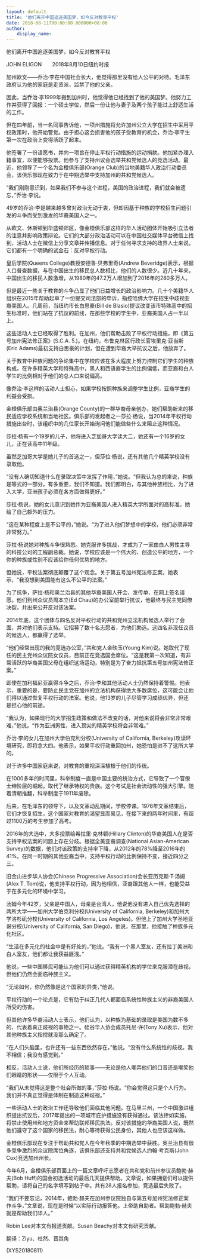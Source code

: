 ```yaml
---
layout: default
title: '他们离开中国追逐美国梦，如今反对教育平权'
date: 2018-08-11T00:00:00.000000+08:00
author:
    display_name: 
---
```


他们离开中国追逐美国梦，如今反对教育平权

JOHN ELIGON　　2018年8月10日纽约时报

加州欧文——乔治·李在中国社会长大，他觉得那里没有给人公平的对待。毛泽东政府认为他的家庭是走资派，监禁了他的父亲。

因此，当乔治·李1999年搬到加州时，他觉得他已经找到了他的美国梦。他努力工作并获得了回报：一个硕士学位，然后一份让他与妻子及两个孩子能过上舒适生活的工作。

但在四年前，当一名同事告诉他，一项州措施将允许加州公立大学在招生中采用平权政策时，他开始警觉。由于担心这会损害他的孩子受教育的机会，乔治·李平生第一次在政治上变得活跃了起来。

他签署了一份请愿书，并向一项旨在停止平权行动措施的运动捐款。他加紧办理入籍事宜，以便能够投票。他参与了支持州议会选举共和党候选人的竞选活动。最近，他领导了一个名为金橙俱乐部(Orange Club)的当地美籍华人政治行动委员会，该俱乐部现在致力于在中期选举中支持加州的共和党候选人。

“我们刚刚意识到，如果我们不参与这个进程，美国的政治进程，我们就会被遗忘，”乔治·李说。

49岁的乔治·李是越来越多曾对政治无动于衷，但却因基于种族的学校招生问题引发的斗争而受到激发的华裔美国人之一。

从欧文、休斯顿到华盛顿郊区，像金橙俱乐部这样的华人活动团体开始吸引立法者的注意并影响政策辩论。它们的大部分政治活动可以在中国社交媒体平台微信上找到，活动人士在微信上分享文章并传播信息。对于任何寻求支持的政界人士来说，它们都有一个明确的试金石：反对平权行动。

皇后学院(Queens College)教授安德鲁·贝弗里奇(Andrew Beveridge)表示，根据人口普查数据，与在中国出生的移民总人数相比，他们的人数很少。近几十年来，中国出生的移民人数激增，从1980年的47.2万人增加到了2016年的280多万人。

但是最近一些关于教育的斗争凸显了他们日益增长的政治影响力。几十个美籍华人组织在2015年帮助起草了一份提交司法部的申诉，指控哈佛大学在招生中歧视亚裔美国人。几周前，当纽约市长白思豪(Bill de Blasio)提议改变该市特殊高中的招生标准时，他们站在了抗议的前线，在那些学校的学生中，亚裔美国人占一半以上。

这些活动人士已经取得了胜利。在加州，他们帮助击败了平权行动措施，即《第五号加州宪法修正案》(S.C.A. 5.)。在纽约，布鲁克林区行政长官埃里克·亚当斯(Eric Adams)最初支持白思豪的计划，但在遭到华裔大举抗议之后，他放弃了。

关于教育中种族问题的争论集中在学校应该在多大程度上努力控制它们学生的种族构成。在许多精英大学和特殊高中，黑人和西语裔学生的比例偏低，而亚裔和白人学生的比例相对于他们的总人口来说偏高。

像乔治·李这样的活动人士担心，如果学校按照种族来调整学生比例，亚裔学生的利益会受损。

金橙俱乐部由奥兰治县(Orange County)的一群华裔母亲创办，她们帮助新来的移民适应学校系统和当地社区。俱乐部的发起者之一莎拉·杨说，当2014年平权行动措施出台时，该组织中的几位家长开始询问他们能做些什么来阻止这种情况。

莎拉·杨有一个19岁的儿子，他将进入芝加哥大学读大二，她还有一个16岁的女儿，正在读高中11年级。

虽然芝加哥大学是她儿子的首选之一，但莎拉·杨说，还有其他几个精英学校没有录取他。

“没有人确切知道什么在录取决策中发挥了作用，”她说。“但我认为总的来说，种族是等式的一部分。有多重要，我们不知道。我们都明白，与其他种族相比，为了进入大学，亚洲孩子必须在各方面做得更好。”

莎拉·杨说，她的女儿意识到她作为亚裔美国人进入精英大学所面对的高标准，她给了自己额外的压力。

“这在某种程度上是不公平的，”她说。“为了进入他们梦想中的学校，他们必须非常非常努力。”

莎拉·杨说她对种族斗争很熟悉。她克服许多挑战，才成为了一家由白人男性主导的科技公司的工程副总裁。她说，学校应该是一个伟大的、创造公平的地方，一个你的种族或性别不应该给你任何优势的地方。

但她说，平权法案彻底颠覆了这个观念。关于第五号加州宪法修正案，她表示，“我没想到美国能有这么不公平的法案。”

为了抗争，萨拉·杨和奥兰治县的其他华裔美国人开会、发传单、在网上签名请愿。他们到州众议员周本立(Ed Chau)的办公室前举行抗议，他最终与民主党同僚决裂，并出来公开反对该法案。

2014年底，这个团体与四名反对平权行动的共和党州立法机构候选人举行了会面，并对他们表示支持。它招募了数十名志愿者，为他们助选。这四名非现任议员的候选人，都赢得了选举。

“他们经常出现的我的竞选办公室，”共和党人金映玉(Young Kim)说。她取代了现任的民主党州众议院女议员，目前正在竞选国会席位。“这是我第一次知道，有非常活跃的华裔美国父母在组织这场运动，特别是为了奋力抵抗第五号加州宪法修正案。”

即使在加利福尼亚赢得斗争之后，乔治·李和其他活动人士仍然保持着警惕。他表示，重要的是，要防止民主党在加州的立法机构获得绝大多数席位，这可能会让他们得以通过恢复平权行动的法案。他说，他13岁的儿子尽管学习成绩优异，但还是担心他的前途。

“我认为，如果现行的大学招生政策和做法不改变的话，对他来说将会非常非常艰难，”他说。“作为亚洲男性，进入顶尖的精英学校将会非常难。”

乔治·李的女儿在加州大学伯克利分校(University of California, Berkeley)攻读环境研究，即将念大四。他表示，如果平权行动重回加州，她恐怕是进不了这所大学的。

对于许多中国家庭来说，对教育的重视深深植根于他们的传统。

在1000多年的时间里，科举制度一直是中国主要的统治方式，它导致了一个官僚士绅阶层的崛起，取代了继承特权的贵族。这个考试是社会流动性的强大引擎。随着清朝推翻，科举制度于1911年废除。

后来，在毛泽东的领导下，以及文革动乱期间，学校停课。1976年文革结束后，它们才恢复招生，这个国家对教育的渴望显而易见，在接下来的两年时间里，有超过1100万的考生参加了高考。

2016年的大选中，大多投票给希拉里·克林顿(Hillary Clinton)的华裔美国人在是否支持平权法案的问题上存在分歧。根据全美亚裔调查(National Asian-American Survey)的数据，他们对该政策的支持率下降，从2012年的78%降至2016年的41%。在同一时期的其他亚裔当中，支持平权行动的比例保持不变，接近四分之三。

旧金山进步华人协会(Chinese Progressive Association)会长亚历克斯·T·汤姆(Alex T. Tom)说，他支持平权行动，因为他相信，亚裔跟其他人一样，也能受益于在多元化的环境中学习。

汤姆今年42岁，父亲是中国人，母亲是台湾人，他说他没有进入自己优先选择的两所大学——加州大学伯克利分校(University of California, Berkeley)和加州大学洛杉矶分校(University of California, Los Angeles)。但他上了加州大学圣地亚哥分校(University of California, San Diego)，他说，在那里，他接触了种族多元化社区。

“生活在多元化的社会中是有好处的，”他说。“我有一个黑人室友，还有拉丁美洲和白人室友，他们都让我获益匪浅。”

他说，一些中国移民可能认为他们可以通过获得精英机构的学位来克服潜在歧视，但他们仍然会面临种族主义。

“无论如何，你仍然像是这个国家的异类，”他说。

平权行动的一个论点是，它有助于纠正几代人都面临系统性种族主义的非裔美国人所受的伤害。

但其他许多华裔活动人士表示，他们认为，以种族为基础的录取是美国为数不多的、代表着真正歧视的事物之一。硅谷华人协会成员托尼·许(Tony Xu)表示，他对其他种族主义指控就没那么确定了。

“在人们头脑里，也许还有一些东西依然存在，”他说。“没有什么系统性的歧视。我不相信；我没有感觉到。”

相反，活动人士说，他们所经历的琐事——无论是他人嘲弄他们的口音还是嘲笑他们眼睛的形状——仅限于个人互动。

“我们从未觉得这是整个社会所做的事，”莎拉·杨说。“你会觉得这只是个人行为。我们并不真正觉得是体制在制造这种歧视。”

一些活动人士的政治工作还导致他们面临其他问题。在马里兰州，一个中国激进组织提出抗议后，2017年提出的一项城市庇护措施没有获得通过。该法律如实施，将禁止使用州和地方资金来帮助联邦移民执法。反对该措施的华裔美国人说，既然他们遵守了这个国家的移民法，耐心等待获得公民身份，其他人也应该这样做。

金橙俱乐部现在专注于帮助共和党人在今年秋季的中期选举中获胜。奥兰治县有很多竞争激烈的众议院席位角逐，该俱乐部还支持共和党候选人约翰·考克斯(John Cox)竞选加州州长。

今年6月，金橙俱乐部页面上的一篇文章呼吁志愿者在共和党和前州参议员鲍勃·赫夫(Bob Huff)的国会初选活动的最后几天提供帮助。文章说，如果拥趸们可以提供帮助，请将自己的名字填写到帖子中。共有28人报名参加，竞选最后失败了。

“我们不要忘记，2014年，鲍勃·赫夫在加州参议院独自与第五号加州宪法修正案作斗争，”文章说，现在是时候“以实际行动报答他。上帝助自助者。帮助鲍勃·赫夫就是帮助我们华人。”

Robin Lee对本文有报道贡献。Susan Beachy对本文有研究贡献。

翻译：Ziyu、杜然、晋其角

(XYS20180811)

